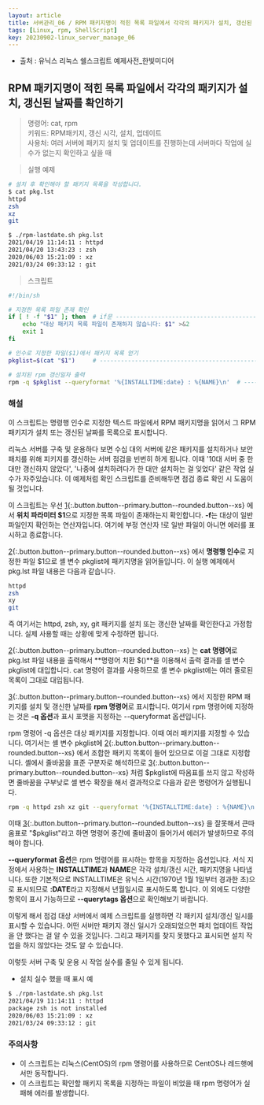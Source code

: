 ```yaml
---
layout: article
title: 서버관리_06 / RPM 패키지명이 적힌 목록 파일에서 각각의 패키지가 설치, 갱신된 날짜를 확인하기
tags: [Linux, rpm, ShellScript]
key: 20230902-linux_server_manage_06
---
```


- 출처 : 유닉스 리눅스 쉘스크립트 예제사전_한빛미디어

## RPM 패키지명이 적힌 목록 파일에서 각각의 패키지가 설치, 갱신된 날짜를 확인하기

> 명령어: cat, rpm    
> 키워드: RPM패키지, 갱신 시각, 설치, 업데이트    
> 사용처: 여러 서버에 패키지 설치 및 업데이트를 진행하는데 서버마다 작업에 실수가 없는지 확인하고 싶을 때

> 실행 예제  

```bash
# 설치 후 확인해야 할 패키지 목록을 작성합니다.
$ cat pkg.lst
httpd
zsh
xz
git

$ ./rpm-lastdate.sh pkg.lst
2021/04/19 11:14:11 : httpd
2021/04/20 13:43:23 : zsh
2020/06/03 15:21:09 : xz
2021/03/24 09:33:12 : git
```

> 스크립트

```bash
#!/bin/sh

# 지정한 목록 파일 존재 확인
if [ ! -f "$1" ]; then  # if문 -------------------------------------------- 1
    echo "대상 패키지 목록 파일이 존재하지 않습니다: $1" >&2        
    exit 1
fi

# 인수로 지정한 파일($1)에서 패키지 목록 얻기
pkglist=$(cat "$1")     # ------------------------------------------------ 2

# 설치된 rpm 갱신일자 출력
rpm -q $pkglist --queryformat '%{INSTALLTIME:date} : %{NAME}\n'  # ------- 3
```

### **해설**

이 스크립트는 명령행 인수로 지정한 텍스트 파일에서 RPM 패키지명을 읽어서 그 RPM 패키지가 설치 또는 갱신된 날짜를 목록으로 표시합니다.

리눅스 서버를 구축 및 운용하다 보면 수십 대의 서버에 같은 패키지를 설치하거나 보안 패치를 위해 피키지를 갱신하는 서버 점검을 빈번히 하게 됩니다. 이때 '10대 서버 중 한대만 갱신하지 않았다', '나중에 설치하려다가 한 대만 설치하는 걸 잊었다' 같은 작업 실수가 자주있습니다. 이 예제처럼 확인 스크립트를 준비해두면 점검 종료 확인 시 도움이 될 것입니다.

이 스크립트는 우선 [1](#){:.button.button--primary.button--rounded.button--xs} 에서 **위치 파라미터 $1**으로 지정한 목록 파일이 존재하는지 확인합니다. **-f**는 대상이 일반 파일인지 확인하는 연산자입니다. 여기에 부정 연산자 !로 일반 파일이 아니면 에러를 표시하고 종료합니다.

[2](#){:.button.button--primary.button--rounded.button--xs} 에서 **명령행 인수**로 지정한 파일 $1으로 셸 변수 pkglist에 패키지명을 읽어들입니다. 이 실행 예제에서 pkg.lst 파일 내용은 다음과 같습니다.

```bash
httpd
zsh
xy
git
```

즉 여기서는 httpd, zsh, xy, git 패키지를 설치 또는 갱신한 날짜를 확인한다고 가정합니다. 실제 사용할 때는 상황에 맞게 수정하면 됩니다.

[2](#){:.button.button--primary.button--rounded.button--xs} 는 **cat 명령어**로 pkg.lst 파일 내용을 출력해서 **명령어 치환 $()**을 이용해서 출력 결과를 셸 변수 pkglist에 대입합니다. cat 명령어 결과를 사용하므로 셸 변수 pkglist에는 여러 줄로된 목록이 그대로 대입됩니다.

[3](#){:.button.button--primary.button--rounded.button--xs} 에서 지정한 RPM 패키지를 설치 및 갱신한 날짜를 **rpm 명령어**로 표시합니다. 여기서 rpm 명령어에 지정하는 것은 **-q 옵션**과 표시 포맷을 지정하는 --queryformat 옵션입니다.

rpm 명령어 -q 옵션은 대상 패키지를 지정합니다. 이때 여러 패키지를 지정할 수 있습니다. 여기서는 셸 변수 pkglist에 [2](#){:.button.button--primary.button--rounded.button--xs} 에서 조합한 패키지 목록이 들어 있으므로 이걸 그대로 지정합니다. 셸에서 줄바꿈을 표준 구분자로 해석하므로 [3](#){:.button.button--primary.button--rounded.button--xs} 처럼 $pkglist에 따옴표를 쓰지 않고 작성하면 줄바꿈을 구부낮로 셸 변수 확장을 해서 결과적으로 다음과 같은 명령어가 실행됩니다.

```bash
rpm -q httpd zsh xz git --queryformat '%{INSTALLTIME:date} : %{NAME}\n'
```

이때 [3](#){:.button.button--primary.button--rounded.button--xs} 을 잘못해서 큰따옴표로 "$pkglist"라고 하면 명령어 중간에 줄바꿈이 들어가서 에러가 발생하므로 주의해야 합니다.

**--queryformat 옵션**은 rpm 명령어를 표시하는 항목을 지정하는 옵션입니다. 서식 지정에서 사용하는 **INSTALLTIME**과 **NAME**은 각각 설치/갱신 시간, 패키지명을 나타냅니다. 또한 기본적으로 INSTALLTIME은 유닉스 시간(1970년 1월 1일부터 경과한 초)으로 표시되므로 **:DATE**라고 지정해서 년월일시로 표시하도록 합니다. 이 외에도 다양한 항목이 표시 가능하므로 **--querytags 옵션**으로 확인해보기 바랍니다.

이렇게 해서 점검 대상 서버에서 예제 스크립트를 실행하면 각 패키지 설치/갱신 일시를 표시할 수 있습니다. 어떤 서버만 패키지 갱신 일시가 오래되었으면 패치 업데이트 작업을 안 했다는 걸 알 수 있을 것입니다. 그리고 패키지를 찾지 못했다고 표시되면 설치 작업을 하지 않았다는 것도 알 수 있습니다.

이렇듯 서버 구축 및 운용 시 작업 실수를 줄일 수 있게 됩니다.

- 설치 실수 했을 때 표시 예

```bash
$ ./rpm-lastdate.sh pkg.lst
2021/04/19 11:14:11 : httpd
package zsh is not installed
2020/06/03 15:21:09 : xz
2021/03/24 09:33:12 : git
```

### **주의사항**
- 이 스크립트는 리눅스(CentOS)의 rpm 명령어를 사용하므로 CentOS나 레드햇에서만 동작합니다.
- 이 스크립트는 확인할 패키지 목록을 지정하는 파일이 비었을 때 rpm 명령어가 실패해 에러를 발생합니다.